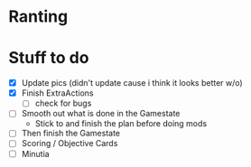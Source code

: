 # Ranting

# Stuff to do
- [X] Update pics (didn't update cause i think it looks better w/o)
- [X] Finish ExtraActions 
  -[ ] check for bugs 
- [ ] Smooth out what is done in the Gamestate
  - Stick to and finish the plan before doing mods 
- [ ] Then finish the Gamestate
- [ ] Scoring / Objective Cards
- [ ] Minutia
